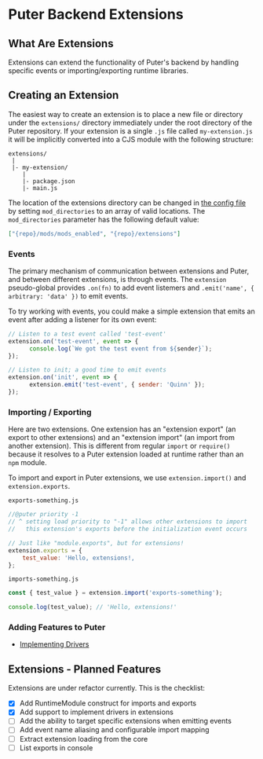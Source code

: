 # Puter Backend Extensions

## What Are Extensions

Extensions can extend the functionality of Puter's backend by handling specific
events or importing/exporting runtime libraries.

## Creating an Extension

The easiest way to create an extension is to place a new file or directory under
the `extensions/` directory immediately under the root directory of the Puter
repository. If your extension is a single `.js` file called `my-extension.js` it
will be implicitly converted into a CJS module with the following structure:

```
extensions/
 |
 |- my-extension/
    |
    |- package.json
    |- main.js
```

The location of the extensions directory can be changed in
[the config file](../../../../doc/self-hosters/config.md)
by setting `mod_directories` to an array of valid locations.
The `mod_directories` parameter has the following default value:
```json
["{repo}/mods/mods_enabled", "{repo}/extensions"]
```

### Events

The primary mechanism of communication between extensions and Puter,
and between different extensions, is through events. The `extension`
pseudo-global provides `.on(fn)` to add event listemers and
`.emit('name', { arbitrary: 'data' })` to emit events.

To try working with events, you could make a simple extension that
emits an event after adding a listener for its own event:

```javascript
// Listen to a test event called 'test-event'
extension.on('test-event', event => {
      console.log(`We got the test event from ${sender}`);
});

// Listen to init; a good time to emit events
extension.on('init', event => {
      extension.emit('test-event', { sender: 'Quinn' });
});
```

### Importing / Exporting

Here are two extensions. One extension has an "extension export" (an export to
other extensions) and an "extension import" (an import from another extension).
This is different from regular `import` or `require()` because it resolves to
a Puter extension loaded at runtime rather than an `npm` module.

To import and export in Puter extensions, we use `extension.import()` and `extension.exports`.

`exports-something.js`
```javascript
//@puter priority -1
// ^ setting load priority to "-1" allows other extensions to import
//   this extension's exports before the initialization event occurs

// Just like "module.exports", but for extensions!
extension.exports = {
    test_value: 'Hello, extensions!,
};
```

`imports-something.js`
```javascript
const { test_value } = extension.import('exports-something');

console.log(test_value); // 'Hello, extensions!'
```

### Adding Features to Puter
- [Implementing Drivers](./pages/drivers.md)

## Extensions - Planned Features

Extensions are under refactor currently. This is the checklist:
- [x] Add RuntimeModule construct for imports and exports
- [x] Add support to implement drivers in extensions
- [ ] Add the ability to target specific extensions when
      emitting events
- [ ] Add event name aliasing and configurable import mapping
- [ ] Extract extension loading from the core
- [ ] List exports in console
